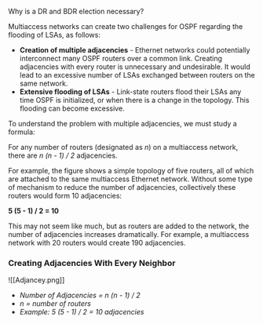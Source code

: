 Why is a DR and BDR election necessary?

Multiaccess networks can create two challenges for OSPF regarding the flooding of LSAs, as follows:

- **Creation of multiple adjacencies** - Ethernet networks could potentially interconnect many OSPF routers over a common link. Creating adjacencies with every router is unnecessary and undesirable. It would lead to an excessive number of LSAs exchanged between routers on the same network.
- **Extensive flooding of LSAs** - Link-state routers flood their LSAs any time OSPF is initialized, or when there is a change in the topology. This flooding can become excessive.

To understand the problem with multiple adjacencies, we must study a formula:

For any number of routers (designated as _n_) on a multiaccess network, there are _n (n - 1) / 2_ adjacencies.

For example, the figure shows a simple topology of five routers, all of which are attached to the same multiaccess Ethernet network. Without some type of mechanism to reduce the number of adjacencies, collectively these routers would form 10 adjacencies:

**5 (5 - 1) / 2 = 10**

This may not seem like much, but as routers are added to the network, the number of adjacencies increases dramatically. For example, a multiaccess network with 20 routers would create 190 adjacencies.

### Creating Adjacencies With Every Neighbor
![[Adjancey.png]]
- *Number of Adjacencies = n (n - 1) / 2*
- *n = number of routers*
- *Example: 5 (5 - 1) / 2 = 10 adjacencies*